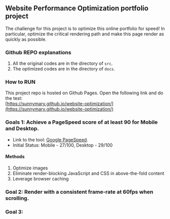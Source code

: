 ## Website Performance Optimization portfolio project

The challenge for this project is to optimize this online portfolio for speed! In particular, optimize the critical rendering path and make this page render as quickly as possible.

### Github REPO explanations
1. All the original codes are in the directory of `src`.
2. The optimized codes are in the directory of `docs`.

### How to RUN
This project repo is hosted on Github Pages. Open the following link and do the test:<br />
[https://sunnymary.github.io/website-optimization/](https://sunnymary.github.io/website-optimization/)

### Goals 1: Achieve a PageSpeed score of at least 90 for Mobile and Desktop. 
* Link to the tool: [Google PageSpeed](https://developers.google.com/speed/pagespeed/insights/).
* Initial Status: Mobile - 27/100, Desktop - 29/100
#### Methods
1. Optimize images
2. Eliminate render-blocking JavaScript and CSS in above-the-fold content
3. Leverage browser caching

### Goal 2: Render with a consistent frame-rate at 60fps when scrolling.


### Goal 3: 


